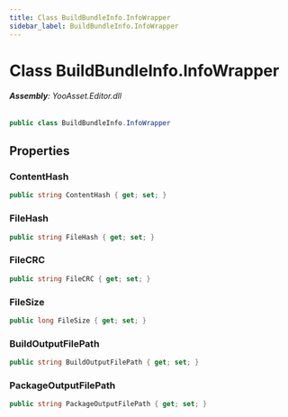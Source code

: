 ```yaml
---
title: Class BuildBundleInfo.InfoWrapper
sidebar_label: BuildBundleInfo.InfoWrapper
---
```

# Class BuildBundleInfo.InfoWrapper


###### **Assembly**: YooAsset.Editor.dll

```csharp title="Declaration"
public class BuildBundleInfo.InfoWrapper
```
## Properties
### ContentHash


```csharp title="Declaration"
public string ContentHash { get; set; }
```
### FileHash


```csharp title="Declaration"
public string FileHash { get; set; }
```
### FileCRC


```csharp title="Declaration"
public string FileCRC { get; set; }
```
### FileSize


```csharp title="Declaration"
public long FileSize { get; set; }
```
### BuildOutputFilePath


```csharp title="Declaration"
public string BuildOutputFilePath { get; set; }
```
### PackageOutputFilePath


```csharp title="Declaration"
public string PackageOutputFilePath { get; set; }
```

